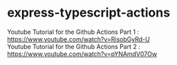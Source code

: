 # express-typescript-actions
Youtube Tutorial for the Github Actions Part 1 : https://www.youtube.com/watch?v=RisobGyRd-U  <br />
Youtube Tutorial for the Github Actions Part 2 : https://www.youtube.com/watch?v=pYNAmdV07Ow
